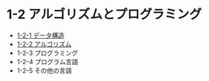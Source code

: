 # 1-2 アルゴリズムとプログラミング

- [1-2-1 データ構造](1-2-1データ構造.md)
- [1-2-2 アルゴリズム](1-2-2アルゴリズム.md)
- 1-2-3 プログラミング
- 1-2-4 プログラム言語
- 1-2-5 その他の言語
